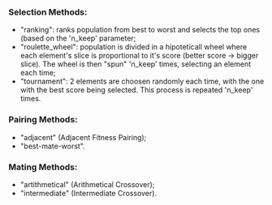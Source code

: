 ### Selection Methods:
- "ranking": ranks population from best to worst and selects the top ones (based on the 'n_keep' parameter;
- "roulette_wheel": population is divided in a hipoteticall wheel where each element's slice is proportional to it's score (better score -> bigger slice). The wheel is then "spun" 'n_keep' times, selecting an element each time;
- "tournament": 2 elements are choosen randomly each time, with the one with the best score being selected. This process is repeated 'n_keep' times.


### Pairing Methods:
- "adjacent" (Adjacent Fitness Pairing);
- "best-mate-worst".

### Mating Methods:
- "artithmetical" (Arithmetical Crossover);
- "intermediate" (Intermediate Crossover).


